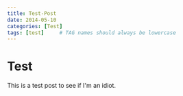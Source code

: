 ```yaml
---
title: Test-Post
date: 2014-05-10
categories: [Test]
tags: [test]     # TAG names should always be lowercase
---
```


# Test
This is a test post to see if I'm an idiot.